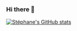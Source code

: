 ### Hi there 👋

[![Stéphane's GitHub stats](https://github-readme-stats.vercel.app/api?username=stephaned-ev&count_private=true)](https://github.com/anuraghazra/github-readme-stats)


<!--
**stephaned-ev/stephaned-ev** is a ✨ _special_ ✨ repository because its `README.md` (this file) appears on your GitHub profile.

Here are some ideas to get you started:

- 🔭 I’m currently working on ...
- 🌱 I’m currently learning ...
- 👯 I’m looking to collaborate on ...
- 🤔 I’m looking for help with ...
- 💬 Ask me about ...
- 📫 How to reach me: ...
- 😄 Pronouns: ...
- ⚡ Fun fact: ...
-->

